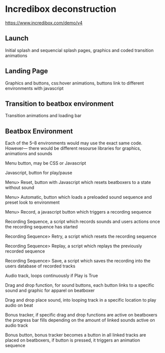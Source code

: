 # Incredibox deconstruction
https://www.incredibox.com/demo/v4

## Launch
Initial splash and sequencial splash pages, graphics and coded transition animations

## Landing Page
Graphics and buttons, css:hover animations, buttons link to different environments with javascript

## Transition to beatbox environment
Transition animations and loading bar

## Beatbox Environment
Each of the 5–8 environments would may use the exact same code. However— there would be different resourse libraries for graphics, animations and sounds

Menu button, may be CSS or Javascript

Javascript, button for play/pause

Menu> Reset, button with Javascript which resets beatboxers to a state without sound

Menu> Automatic, button which loads a preloaded sound sequence and preset look to environment

Menu> Record, a javascript button which triggers a recording sequence

Recording Sequence, a script which records sounds and users actions once the recording sequence has started

Recording Sequence> Retry, a script which resets the recording sequence

Recording Sequence> Replay, a script which replays the previously recorded sequence

Recording Sequence> Save, a script which saves the recording into the users database of recorded tracks

Audio track, loops continuously if Play is True

Drag and drop function, for sound buttons, each button links to a specific sound and graphic for apparel on beatboxer

Drag and drop place sound, into looping track in a specific location to play audio on beat

Bonus tracker, if specific drag and drop functions are active on beatboxers the progress bar fills depending on the amount of linked sounds active on audio track

Bonus button, bonus tracker becomes a button in all linked tracks are placed on beatboxers, if button is pressed, it triggers an animation sequence
